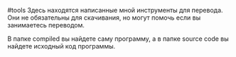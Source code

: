 #tools
Здесь находятся написанные мной инструменты для перевода. Они не обязательны для скачивания, но могут помочь если вы занимаетесь переводом.

В папке compiled вы найдете саму программу, а в папке source code вы найдете исходный код программы.
